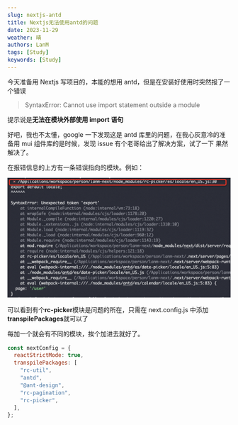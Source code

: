 ```yaml
---
slug: nextjs-antd
title: Nextjs无法使用antd的问题
date: 2023-11-29
weather: 晴
authors: LanM
tags: [Study]
keywords: [Study]
---
```


今天准备用 Nextjs 写项目的，本能的想用 antd，但是在安装好使用时突然报了一个错误

> SyntaxError: Cannot use import statement outside a module

<!-- truncate -->

提示说是**无法在模块外部使用 import 语句**

好吧，我也不太懂，google 一下发现这是 antd 库里的问题，在我心灰意冷的准备用 mui 组件库的是时候，发现 issue 有个老哥给出了解决方案，试了一下
果然解决了。

在报错信息的上方有一条错误指向的模块。例如：

![nextjs](./img/nextjs.png)

可以看到有个**rc-picker**模块是问题的所在，只需在 next.config.js 中添加**transpilePackages**就可以了

每加一个就会有不同的模块，挨个加进去就好了。

```jsx
const nextConfig = {
  reactStrictMode: true,
  transpilePackages: [
    "rc-util",
    "antd",
    "@ant-design",
    "rc-pagination",
    "rc-picker",
  ],
};
```

